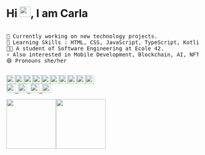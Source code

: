 # Hi  <img height="28em" src="https://raw.githubusercontent.com/kaueMarques/kaueMarques/master/hi.gif" >, I am Carla 
<pre>

🔭 Currently working on new technology projects.
🧠 Learning Skills : HTML, CSS, JavaScript, TypeScript, Kotlin, C and languages.
👩‍🎓 A student of Software Engineering at Ecole 42.
⚡ Also interested in Mobile Development, Blockchain, AI, NFT.
😄 Pronouns she/her
<p align="left">
<img height="23em" src="https://img.shields.io/badge/C-22272e?style=for-the-badge&logo=c&logoColor=white"/><img height="23em" src="https://img.shields.io/badge/Java-22272e?style=for-the-badge&logo=java&logoColor=tomato"/><img height="23em" src="https://img.shields.io/badge/css-22272e?style=for-the-badge&logo=css&logoColor=blue"/><img height="23em" src="https://img.shields.io/badge/Kotlin-22272e?style=for-the-badge&logo=kotlin&logoColor=white"/><img height="23em" src="https://img.shields.io/badge/HTML-22272e?style=for-the-badge&logo=html5&logoColor=ab3f27"/><img height="23em" src="https://img.shields.io/badge/Linux-22272e?style=for-the-badge&logo=linux&logoColor=#22272e"/><img height="23em" src="https://img.shields.io/badge/Shell_Script-22272e?style=for-the-badge&logo=gnu-bash&logoColor=white"/><img height="23em" src="https://img.shields.io/badge/Markdown-22272e?style=for-the-badge&logo=markdown&logoColor=white"/><img height="23em" src="https://img.shields.io/badge/git-22272e?style=for-the-badge&logo=git&logoColor=tomato"/><img height="23em" src="https://img.shields.io/badge/Javascript-22272e?style=for-the-badge&logo=javascript&logoColor=white"/>
<a href="https://t.me/CarlalFranca"rel="nofollow"><img height="23em" src="https://img.shields.io/badge/Telegram-22272e?style=for-the-badge&logo=telegram&logoColor=white%22/%3E"/> <a href="https://t.me/CarlalFranca"rel="nofollow"><img height="23em" src="https://img.shields.io/badge/LinkedIn-22272e?style=for-the-badge&logo=linkedin&logoColor=white"/> <a href="mailto:carlalrfranca@protonmail.com"rel="nofollow"><img height="23em" src="https://img.shields.io/badge/ProtonMail-22272e?style=for-the-badge&logo=protonmail&logoColor=white"/> <a href="https://twitter.com/CarlaRFrancaI"><img height="23em" src="https://img.shields.io/badge/Twitter-22272e?style=for-the-badge&logo=Twitter&logoColor=white"/>
<div><img height="130em" src="https://github-readme-stats.vercel.app/api/top-langs/?username=carlarfranca&layout=compact&langs_count=7&border_color=22272e&bg_color=22272e&title_color=8f989f&text_color=8f989f&icon_color=b55c5e"/><img height="130em" src="https://github-readme-stats.vercel.app/api?username=carlarfranca&show_icons=true&border_color=22272e&bg_color=22272e&title_color=8f989f&icon_color=b55c5e&text_color=8f989f&include_all_commits=true count_private=true"/></div></pre>
 <!--
<img src="https://img.shields.io/github/watchers/carlarfranca/carlarfranca?color=grey&label=views&logoColor=grey&style=social">
-->
